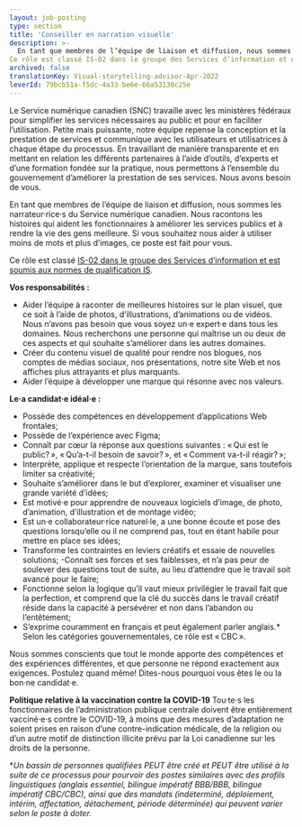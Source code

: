 ```yaml
---
layout: job-posting
type: section
title: 'Conseiller en narration visuelle'
description: >-
  En tant que membres de l’équipe de liaison et diffusion, nous sommes les narrateur·rice·s du Service numérique canadien. Nous racontons les histoires qui aident les fonctionnaires à améliorer les services publics et à rendre la vie des gens meilleure. Si vous souhaitez nous aider à utiliser moins de mots et plus d’images, ce poste est fait pour vous.
Ce rôle est classé IS-02 dans le groupe des Services d’information et est soumis aux normes de qualification IS.
archived: false
translationKey: Visual-storytelling-advisor-Apr-2022
leverId: 79bcb51a-f5dc-4a33-be6e-66a53130c25e
---
```


Le Service numérique canadien (SNC) travaille avec les ministères fédéraux pour simplifier les services nécessaires au public et pour en faciliter l’utilisation. Petite mais puissante, notre équipe repense la conception et la prestation de services et communique avec les utilisateurs et utilisatrices à chaque étape du processus. En travaillant de manière transparente et en mettant en relation les différents partenaires à l’aide d’outils, d’experts et d’une formation fondée sur la pratique, nous permettons à l’ensemble du gouvernement d’améliorer la prestation de ses services. Nous avons besoin de vous.

En tant que membres de l’équipe de liaison et diffusion, nous sommes les narrateur·rice·s du Service numérique canadien. Nous racontons les histoires qui aident les fonctionnaires à améliorer les services publics et à rendre la vie des gens meilleure. Si vous souhaitez nous aider à utiliser moins de mots et plus d’images, ce poste est fait pour vous.

Ce rôle est classé [IS-02 dans le groupe des Services d’information et est soumis aux normes de qualification IS](https://www.tbs-sct.canada.ca/agreements-conventions/view-visualiser-eng.aspx?id=15#toc993929944).

**Vos responsabilités :**
- Aider l’équipe à raconter de meilleures histoires sur le plan visuel, que ce soit à l’aide de photos, d’illustrations, d’animations ou de vidéos. Nous n’avons pas besoin que vous soyez un·e expert·e dans tous les domaines. Nous recherchons une personne qui maîtrise un ou deux de ces aspects et qui souhaite s’améliorer dans les autres domaines.
- Créer du contenu visuel de qualité pour rendre nos blogues, nos comptes de médias sociaux, nos présentations, notre site Web et nos affiches plus attrayants et plus marquants.
- Aider l’équipe à développer une marque qui résonne avec nos valeurs.

**Le·a candidat·e idéal·e :**

- Possède des compétences en développement d’applications Web frontales;
- Possède de l’expérience avec Figma;
- Connaît par cœur la réponse aux questions suivantes : « Qui est le public? », « Qu’a-t-il besoin de savoir? », et « Comment va-t-il réagir? »; 
- Interprète, applique et respecte l’orientation de la marque, sans toutefois limiter sa créativité;
- Souhaite s’améliorer dans le but d’explorer, examiner et visualiser une grande variété d’idées;
- Est motivé·e pour apprendre de nouveaux logiciels d’image, de photo, d’animation, d’illustration et de montage vidéo;
- Est un·e collaborateur·rice naturel·le, a une bonne écoute et pose des questions lorsqu’elle ou il ne comprend pas, tout en étant habile pour mettre en place ses idées;
- Transforme les contraintes en leviers créatifs et essaie de nouvelles solutions;
-Connaît ses forces et ses faiblesses, et n’a pas peur de soulever des questions tout de suite, au lieu d’attendre que le travail soit avancé pour le faire;
- Fonctionne selon la logique qu’il vaut mieux privilégier le travail fait que la perfection, et comprend que la clé du succès dans le travail créatif réside dans la capacité à persévérer et non dans l’abandon ou l’entêtement;
- S’exprime couramment en français et peut également parler anglais.* Selon les catégories gouvernementales, ce rôle est « CBC ».

Nous sommes conscients que tout le monde apporte des compétences et des expériences différentes, et que personne ne répond exactement aux exigences. Postulez quand même! Dites-nous pourquoi vous êtes le ou la bon·ne candidat·e. 

**Politique relative à la vaccination contre la COVID-19**
Tou·te·s les fonctionnaires de l’administration publique centrale doivent être entièrement vacciné·e·s contre le COVID-19, à moins que des mesures d’adaptation ne soient prises en raison d’une contre-indication médicale, de la religion ou d’un autre motif de distinction illicite prévu par la Loi canadienne sur les droits de la personne.

**Un bassin de personnes qualifiées PEUT être créé et PEUT être utilisé à la suite de ce processus pour pourvoir des postes similaires avec des profils linguistiques (anglais essentiel, bilingue impératif BBB/BBB, bilingue impératif CBC/CBC), ainsi que des mandats (indéterminé, déploiement, intérim, affectation, détachement, période déterminée) qui peuvent varier selon le poste à doter.*



